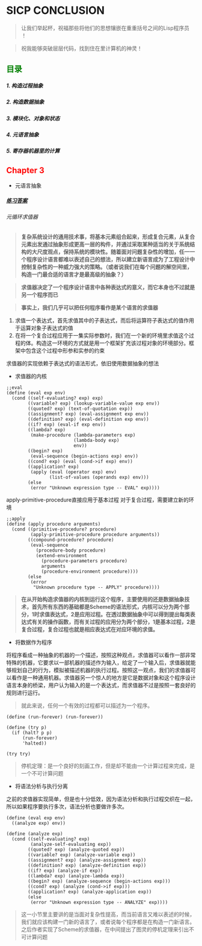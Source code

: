# **SICP CONCLUSION**

> 让我们举起杯，祝福那些将他们的思想镶嵌在重重括号之间的Lisp程序员 ！

> 祝我能够突破层层代码，找到住在里计算机的神灵！

## **<font color = "green">目录</font>**
##### 1. 构造过程抽象
##### 2. 构造数据抽象
##### 3. 模块化、对象和状态
##### 4. 元语言抽象
##### 5. 寄存器机器里的计算

## **<font color = "red">Chapter 3</font>**
- 元语言抽象

##### [练习答案](https://github.com/dejavudwh/SICP-Exercise)

###### 元循环求值器

> **复杂系统设计的通用技术事，将基本元素组合起来，形成复合元素，从复合元素出发通过抽象形成更高一层的构件，并通过采取某种适当的关于系统结构的大尺度观点，保持系统的模块性。随着面对问题复杂性的增加，任一一个程序设计语言都难以表述自己的想法，所以建立新语言成为了工程设计中控制复杂性的一种威力强大的策略。（或者说我们在每个问题的解空间里，构造一门最合适的语言才是最高级的抽象？）**

> **求值器决定了一个程序设计语言中各种表达式的意义，而它本身也不过就是另一个程序而已**

> **事实上，我们几乎可以把任何程序看作是某个语言的求值器**

1. 求值一个表达式，首先求值其中的子表达式，而后将运算符子表达式的值作用于运算对象子表达式的值
2. 在将一个复合过程应用于一集实际参数时，我们在一个新的环境里求值这个过程的体。构造这一环境的方式就是用一个框架扩充该过程对象的环境部分。框架中包含这个过程中形参和实参的约束

求值器的实现依赖于表达式的语法形式，依旧使用数据抽象的想法

- 求值器的内核

```
;;eval
(define (eval exp env)
  (cond ((self-evaluating? exp) exp)
        ((variable? exp) (lookup-variable-value exp env))
        ((quoted? exp) (text-of-quotation exp))
        ((assignment? exp) (eval-assignment exp env))
        ((definition? exp) (eval-definition exp env))
        ((if? exp) (eval-if exp env))
        ((lambda? exp)
         (make-procedure (lambda-parameters exp)
                         (lambda-body exp)
                         env))
        ((begin? exp)
         (eval-sequence (begin-actions exp) env))
        ((cond? exp) (eval (cond->if exp) env))
        ((application? exp)
         (apply (eval (operator exp) env)
                (list-of-values (operands exp) env)))
        (else
         (error "Unknown expression type -- EVAL" exp))))
```

apply-primitive-procedure直接应用于基本过程
对于复合过程，需要建立新的环境

```
;;apply
(define (apply procedure arguments)
  (cond ((primitive-procedure? procedure)
         (apply-primitive-procedure procedure arguments))
        ((compound-procedure? procedure)
         (eval-sequence
           (procedure-body procedure)
           (extend-environment
             (procedure-parameters procedure)
             arguments
             (procedure-environment procedure))))
        (else
         (error
          "Unknown procedure type -- APPLY" procedure))))
```

> **在从开始构造求值器的内核到运行这个程序，主要使用的还是数据抽象技术，首先所有东西的基础都是Scheme的语法形式，内核可以分为两个部分，1时求值表达式，2是应用过程。在透过数据抽象中可以得到提出每类表达式有关的操作函数，而有关过程的应用分为两个部分，1是基本过程，2是复合过程，复合过程也就是相应表达式在对应环境的求值。**

- 将数据作为程序

将程序看成一种抽象的机器的一个描述，按照这种观点，求值器可以看作一部非常特殊的机器，它要求以一部机器的描述作为输入，给定了一个输入后，求值器就能够规划自己的行为，模拟被描述机器的执行过程。按照这一观点，我们的求值器可以看作是一种通用机器。求值器另一个惊人的地方是它是数据对象和这个程序设计语言本身的桥梁，用户认为输入的是一个表达式，而求值器不过是按照一套良好的规则进行运行。

> 就此来说，任何一个有效的过程都可以描述为一个程序。

```
(define (run-forever) (run-forever))

(define (try p)
  (if (halt? p p)
      (run-forever)
      'halted))

(try try)
```

> 停机定理：是一个良好的刻画工作，但是却不能由一个计算过程来完成，是一个不可计算问题

- 将语法分析与执行分离

之前的求值器实现简单，但是也十分低效，因为语法分析和执行过程交织在一起，所以如果程序要执行多次，语法分析也要做许多次。

```
(define (eval exp env)
  ((analyze exp) env))

(define (analyze exp)
  (cond ((self-evaluating? exp)
         (analyze-self-evaluating exp))
        ((quoted? exp) (analyze-quoted exp))
        ((variable? exp) (analyze-variable exp))
        ((assignment? exp) (analyze-assignment exp))
        ((definition? exp) (analyze-definition exp))
        ((if? exp) (analyze-if exp))
        ((lambda? exp) (analyze-lambda exp))
        ((begin? exp) (analyze-sequence (begin-actions exp)))
        ((cond? exp) (analyze (cond->if exp)))
        ((application? exp) (analyze-application exp))
        (else
         (error "Unknown expression type -- ANALYZE" exp))))
```

> 这一小节里主要讲的是当面对复杂性提高，而当前语言又难以表述的时候，我们就应该构建一门新的语言了，或者说每个程序都是在构造一门新语言。之后作者实现了Scheme的求值器，在中间提出了图灵的停机定理来引出不可计算问题
